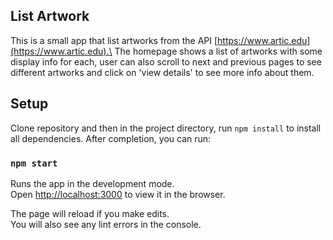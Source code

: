 ## List Artwork

This is a small app that list artworks from the API [https://www.artic.edu](https://www.artic.edu).\
The homepage shows a list of artworks with some display info for each, user can also scroll to next and previous pages to see different artworks and click on 'view details' to see more info about them.

## Setup

Clone repository and then in the project directory, run `npm install` to install all dependencies.
After completion, you can run:

### `npm start`

Runs the app in the development mode.\
Open [http://localhost:3000](http://localhost:3000) to view it in the browser.

The page will reload if you make edits.\
You will also see any lint errors in the console.
